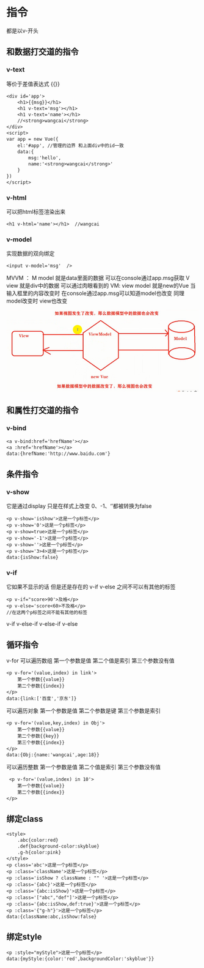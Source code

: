 # 指令
都是以v-开头

## 和数据打交道的指令
### v-text
等价于差值表达式 {{}}
    
    <div id='app'>
        <h1>{{msg}}</h1>
        <h1 v-text='msg'></h1>
        <h1 v-text='name'></h1> 
        //<strong>wangcai</strong>
    </div>
    <script>
    var app = new Vue({
        el:'#app', //管理的边界 和上面div中的id一致
        data:{
            msg:'hello',
            name:'<strong>wangcai</strong>'
        }
    })
    </script>
### v-html
可以把html标签渲染出来

    <h1 v-html='name'></h1>  //wangcai
    
### v-model
实现数据的双向绑定

    <input v-model='msg'  />
MVVM ：
M model 就是data里面的数据 可以在console通过app.msg获取
V view 就是div中的数据 可以通过肉眼看到的
VM: view model  就是new的Vue
当输入框里的内容改变时 在console通过app.msg可以知道model也改变
同理model改变时  view也改变

![enter description here](https://www.github.com/github-zhanghaomeng/JueJin/raw/master/images/vue-双向数据绑定.png)

## 和属性打交道的指令
### v-bind

    <a v-bind:href='hrefName'></a>
    <a :href='hrefName'></a>
    data:{hrefName:'http://www.baidu.com'}
## 条件指令
### v-show
它是通过display 只是在样式上改变
0、-1、‘’都被转换为false

    <p v-show='isShow'>这是一个p标签</p>
    <p v-show='0'>这是一个p标签</p>
    <p v-show=true>这是一个p标签</p>
    <p v-show='-1'>这是一个p标签</p>
    <p v-show=''>这是一个p标签</p>
    <p v-show='3>4>这是一个p标签</p>
    data:{isShow:false}
### v-if 
它如果不显示的话  但是还是存在的
v-if v-else 之间不可以有其他的标签

    <p v-if="score>90'>及格</p>
    <p v-else='score<60>不及格</p>
    //在这两个p标签之间不能有其他的标签
v-if v-else-if v-else-if v-else

## 循环指令
v-for
可以遍历数组 第一个参数是值 第二个值是索引 第三个参数没有值

    <p v-for='(value,index) in link'>
        第一个参数{{value}}
        第二个参数{{index}}
    </p>
    data:{link:['百度','京东']}
可以遍历对象
第一个参数是值  第二个参数是键 第三个参数是索引
    
    <p v-for='(value,key,index) in Obj'>
        第一个参数{{value}}
        第二个参数{{key}}
        第三个参数{{index}}
    </p>
    data:{Obj:{name:'wangcai',age:18}}
可以遍历整数
第一个参数是值 第二个值是索引 第三个参数没有值

     <p v-for='(value,index) in 10'>
        第一个参数{{value}}
        第二个参数{{index}}
    </p>
## 绑定class

    <style>
        .abc{color:red}
        .def{background-color:skyblue}
        .g-h{color:pink}
    </style>
    <p class='abc'>这是一个p标签</p>
    <p :class='className'>这是一个p标签</p>
    <p :class='isShow ? className : "" '>这是一个p标签</p>
    <p :class='{abc}'>这是一个p标签</p>
    <p :class='{abc:isShow}'>这是一个p标签</p>
    <p :class='["abc","def"]'>这是一个p标签</p>
    <p :class='{abc:isShow,def:true}'>这是一个p标签</p>
    <p :class='{"g-h"}'>这是一个p标签</p>
    data:{className:abc,isShow:false}
## 绑定style

    <p :style="myStyle">这是一个p标签</p>
    data:{myStyle:{color:'red',backgroundColor:'skyblue'}}